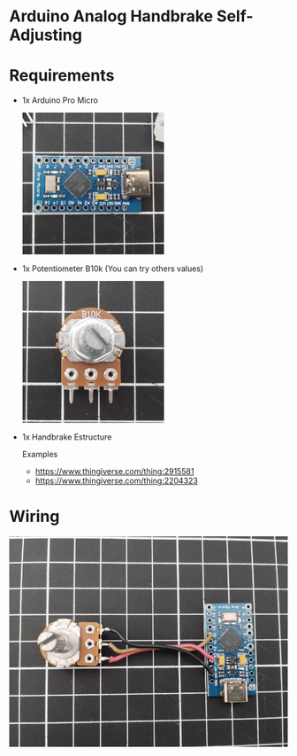# Arduino Analog Handbrake Self-Adjusting

# Requirements

- 1x Arduino Pro Micro

  ![Arduino Pro Micro](assets/pro-micro.jpg "Arduino Pro Micro")

- 1x Potentiometer B10k (You can try others values)

  ![Potentiometer](assets/potentiometer.jpg "Potentiometer")

- 1x Handbrake Estructure

  Examples

  - https://www.thingiverse.com/thing:2915581
  - https://www.thingiverse.com/thing:2204323

# Wiring

![Wiring](assets/wiring.jpg "Wiring")
